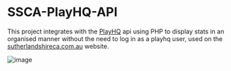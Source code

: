 # SSCA-PlayHQ-API
This project integrates with the [PlayHQ](https://www.playhq.com/) api using PHP to display stats in an organised manner without the need to log in as a playhq user, used on the [sutherlandshireca.com.au](https://sutherlandshireca.com.au/2023-2024-stats/) website. 

![image](https://github.com/mreidss/SSCA-PlayHQ-API/assets/19317685/cb9c5eb7-9b68-4dd0-b836-1960e1b88109)
